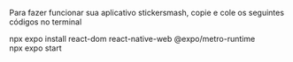 Para fazer funcionar sua aplicativo stickersmash, copie e cole os seguintes códigos no terminal

npx expo install react-dom react-native-web @expo/metro-runtime  
npx expo start